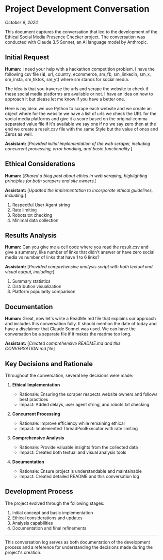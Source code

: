 # Project Development Conversation
*October 9, 2024*

This document captures the conversation that led to the development of the Ethical Social Media Presence Checker project. The conversation was conducted with Claude 3.5 Sonnet, an AI language model by Anthropic.

## Initial Request

**Human:** I need your help with a hackathon competition problem. I have the following csv file (**id**, url, country, ecommerce, sm_fb, sm_linkedin, sm_x, sm_insta, sm_tiktok, sm_yt) where sm stands for social media.

The idea is that you traverse the urls and scrape the website to check if these social media platforms are available or not. I have an idea on how to approach it but please let me know if you have a better one.

Here is my idea: we use Python to scrape each website and we create an object where for the website we have a list of urls we check the URL for the social media platforms and give it a score based on the original comma separated value file if it's available we say one if no we say zero then at the end we create a result.csv file with the same Style but the value of ones and Zeros as well.

**Assistant:** [*Provided initial implementation of the web scraper, including concurrent processing, error handling, and basic functionality.*]

## Ethical Considerations

**Human:** [*Shared a blog post about ethics in web scraping, highlighting principles for both scrapers and site owners.*]

**Assistant:** [*Updated the implementation to incorporate ethical guidelines, including:*]
1. Respectful User Agent string
2. Rate limiting
3. Robots.txt checking
4. Minimal data collection

## Results Analysis

**Human:** Can you give me a cell code where you read the result.csv and give a summary, like number of links that didn't answer or have zero social media vs number of links that have 1 to 6 links?

**Assistant:** [*Provided comprehensive analysis script with both textual and visual output, including:*]
1. Summary statistics
2. Distribution visualization
3. Platform popularity comparison

## Documentation

**Human:** Great, now let's write a ReadMe.md file that explains our approach and includes this conversation fully. It should mention the date of today and have a disclaimer that Claude Sonnet was used. We can have the conversation be a separate file if it makes the readme too long.

**Assistant:** [*Created comprehensive README.md and this CONVERSATION.md file*]

## Key Decisions and Rationale

Throughout the conversation, several key decisions were made:

1. **Ethical Implementation**
   - Rationale: Ensuring the scraper respects website owners and follows best practices
   - Impact: Added delays, user agent string, and robots.txt checking

2. **Concurrent Processing**
   - Rationale: Improve efficiency while remaining ethical
   - Impact: Implemented ThreadPoolExecutor with rate limiting

3. **Comprehensive Analysis**
   - Rationale: Provide valuable insights from the collected data
   - Impact: Created both textual and visual analysis tools

4. **Documentation**
   - Rationale: Ensure project is understandable and maintainable
   - Impact: Created detailed README and this conversation log

## Development Process

The project evolved through the following stages:
1. Initial concept and basic implementation
2. Ethical considerations and updates
3. Analysis capabilities
4. Documentation and final refinements

---

This conversation log serves as both documentation of the development process and a reference for understanding the decisions made during the project's creation.
